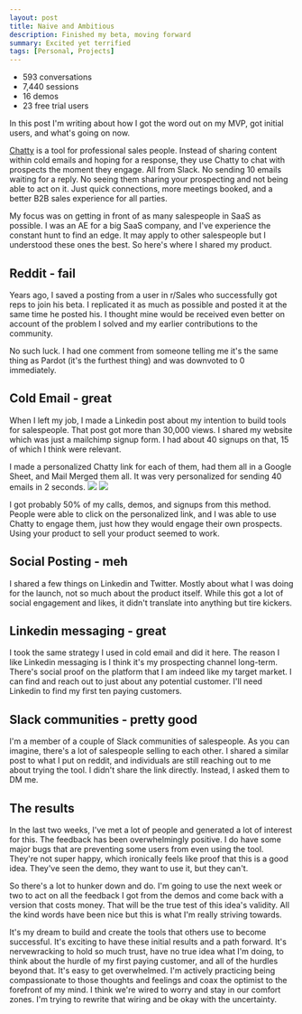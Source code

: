 ```yaml
---
layout: post
title: Naive and Ambitious
description: Finished my beta, moving forward
summary: Excited yet terrified
tags: [Personal, Projects]
---
```


 - 593 conversations
 - 7,440 sessions
 - 16 demos
 - 23 free trial users

 In this post I'm writing about how I got the word out on my MVP, got initial users, and what's going on now.

 <a href="https://trychatty.com" target="_blank" >Chatty</a> is a tool for professional sales people. Instead of sharing content within cold emails and hoping for a response, they use Chatty to chat with prospects the moment they engage. All from Slack. No sending 10 emails waiting for a reply. No seeing them sharing your prospecting and not being able to act on it. Just quick connections, more meetings booked, and a better B2B sales experience for all parties.

 My focus was on getting in front of as many salespeople in SaaS as possible. I was an AE for a big SaaS company, and I've experience the constant hunt to find an edge. It may apply to other salespeople but I understood these ones the best. So here's where I shared my product.

 ## Reddit - fail
 Years ago, I saved a posting from a user in r/Sales who successfully got reps to join his beta. I replicated it as much as possible and posted it at the same time he posted his. I thought mine would be received even better on account of the problem I solved and my earlier contributions to the community.

 No such luck. I had one comment from someone telling me it's the same thing as Pardot (it's the furthest thing) and was downvoted to 0 immediately.

  ## Cold Email - great
  When I left my job, I made a Linkedin post about my intention to build tools for salespeople. That post got more than 30,000 views. I shared my website which was just a mailchimp signup form. I had about 40 signups on that, 15 of which I think were relevant.

  I made a personalized Chatty link for each of them, had them all in a Google Sheet, and Mail Merged them all. It was very personalized for sending 40 emails in 2 seconds.
  <img src="https://i.imgur.com/3tfKTcM.png">
  <img src="https://i.imgur.com/w6ElcMQ.png">

  I got probably 50% of my calls, demos, and signups from this method. People were able to click on the personalized link, and I was able to use Chatty to engage them, just how they would engage their own prospects. Using your product to sell your product seemed to work.

  ## Social Posting - meh
  I shared a few things on Linkedin and Twitter. Mostly about what I was doing for the launch, not so much about the product itself. While this got a lot of social engagement and likes, it didn't translate into anything but tire kickers.

  ## Linkedin messaging - great
  I took the same strategy I used in cold email and did it here. The reason I like Linkedin messaging is I think it's my prospecting channel long-term. There's social proof on the platform that I am indeed like my target market. I can find and reach out to just about any potential customer. I'll need Linkedin to find my first ten paying customers.

  ## Slack communities - pretty good
  I'm a member of a couple of Slack communities of salespeople. As you can imagine, there's a lot of salespeople selling to each other. I shared a similar post to what I put on reddit, and individuals are still reaching out to me about trying the tool. I didn't share the link directly. Instead, I asked them to DM me.

  ## The results

  In the last two weeks, I've met a lot of people and generated a lot of interest for this. The feedback has been overwhelmingly positive. I do have some major bugs that are preventing some users from even using the tool. They're not super happy, which ironically feels like proof that this is a good idea. They've seen the demo, they want to use it, but they can't.

  So there's a lot to hunker down and do. I'm going to use the next week or two to act on all the feedback I got from the demos and come back with a version that costs money. That will be the true test of this idea's validity. All the kind words have been nice but this is what I'm really striving towards.

  It's my dream to build and create the tools that others use to become successful. It's exciting to have these initial results and a path forward. It's nervewracking to hold so much trust, have no true idea what I'm doing, to think about the hurdle of my first paying customer, and all of the hurdles beyond that. It's easy to get overwhelmed. I'm actively practicing being compassionate to those thoughts and feelings and coax the optimist to the forefront of my mind. I think we're wired to worry and stay in our comfort zones. I'm trying to rewrite that wiring and be okay with the uncertainty.
